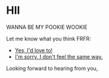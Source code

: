 # HII

WANNA BE MY POOKIE WOOKIE



Let me know what you think FRFR:

- [Yes, I'd love to!](#)
- [I'm sorry, I don't feel the same way.](#)

Looking forward to hearing from you,  
